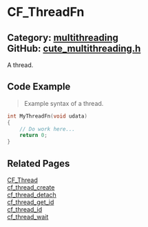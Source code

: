 [](../header.md ':include')

# CF_ThreadFn

Category: [multithreading](https://github.com/RandyGaul/cute_framework/blob/master/docs/api_reference?id=multithreading)  
GitHub: [cute_multithreading.h](https://github.com/RandyGaul/cute_framework/blob/master/include/cute_multithreading.h)  
---

A thread.

## Code Example

> Example syntax of a thread.

```cpp
int MyThreadFn(void udata)
{
    // Do work here...
    return 0;
}
```

## Related Pages

[CF_Thread](https://github.com/RandyGaul/cute_framework/blob/master/docs/multithreading/cf_thread.md)  
[cf_thread_create](https://github.com/RandyGaul/cute_framework/blob/master/docs/multithreading/cf_thread_create.md)  
[cf_thread_detach](https://github.com/RandyGaul/cute_framework/blob/master/docs/multithreading/cf_thread_detach.md)  
[cf_thread_get_id](https://github.com/RandyGaul/cute_framework/blob/master/docs/multithreading/cf_thread_get_id.md)  
[cf_thread_id](https://github.com/RandyGaul/cute_framework/blob/master/docs/multithreading/cf_thread_id.md)  
[cf_thread_wait](https://github.com/RandyGaul/cute_framework/blob/master/docs/multithreading/cf_thread_wait.md)  
